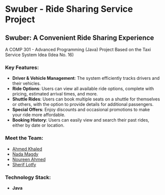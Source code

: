 # Swuber - Ride Sharing Service Project

## Swuber: A Convenient Ride Sharing Experience

A COMP 301 - Advanced Programming (Java) Project Based on the Taxi Service System Idea (Idea No. 16)

### Key Features:
- **Driver & Vehicle Management**: The system efficiently tracks drivers and their vehicles.
- **Ride Options**: Users can view all available ride options, complete with pricing, estimated arrival times, and more.
- **Shuttle Rides**: Users can book multiple seats on a shuttle for themselves or others, with the option to provide details for additional passengers.
- **Special Offers**: Enjoy discounts and occasional promotions to make your ride more affordable.
- **Booking History**: Users can easily view and search their past rides, either by date or location.

### Meet the Team:
- [Ahmed Khaled](https://github.com/a04k/)
- [Nada Magdy](https://github.com/Nada269Magdi/)
- [Noureen Ahmed](https://github.com/Noureen-Ahmed/)
- [Sherif Lotfy](https://github.com/sizif-22/)

### Technology Stack:
- **Java**

